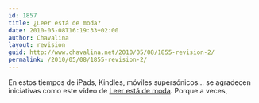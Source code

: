 ```yaml
---
id: 1857
title: ¿Leer está de moda?
date: 2010-05-08T16:19:33+02:00
author: Chavalina
layout: revision
guid: http://www.chavalina.net/2010/05/08/1855-revision-2/
permalink: /2010/05/08/1855-revision-2/
---
```

En estos tiempos de iPads, Kindles, móviles supersónicos&#8230; se agradecen iniciativas como este vídeo de <a href="http://leerestademoda.com/" target="_blank">Leer está de moda</a>. Porque a veces,